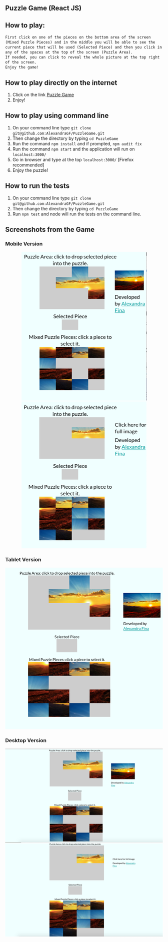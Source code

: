 ## Puzzle Game (React JS)

## How to play:

```
First click on one of the pieces on the bottom area of the screen (Mixed Puzzle Pieces) and in the middle you will be able to see the current piece that will be used (Selected Piece) and then you click in any of the spaces at the top of the screen (Puzzle Area).
If needed, you can click to reveal the whole picture at the top right of the screen.
Enjoy the game!
```

## How to play directly on the internet

1. Click on the link [Puzzle Game](https://puzzlegamereact.herokuapp.com)
2. Enjoy!

## How to play using command line

1. On your command line type ``` git clone git@github.com:AlexandraGF/PuzzleGame.git ```
2. Then change the directory by typing ``` cd PuzzleGame ```
3. Run the command ``` npm install ``` and if prompted, ``` npm audit fix ```
4. Run the command ``` npm start ``` and the application will run on ```localhost:3000/```
5. Go in browser and type at the top ```localhost:3000/``` [Firefox recommended]
6. Enjoy the puzzle!

## How to run the tests

1. On your command line type ``` git clone git@github.com:AlexandraGF/PuzzleGame.git ```
2. Then change the directory by typing ``` cd PuzzleGame ```
3. Run ``` npm test ``` and node will run the tests on the command line.

## Screenshots from the Game

### Mobile Version 

<p align="center">
<img src="./src/assets/readmePhotos/mobile2.png" heigh="400px" width="400px">
<img src="./src/assets/readmePhotos/mobile1.png" heigh="400px" width="400px">
</p>

### Tablet Version 

<img src="./src/assets/readmePhotos/tablet.png">

### Desktop Version

<img src="./src/assets/readmePhotos/desktop1.png" heigh="400px" width="800px">
<img src="./src/assets/readmePhotos/desktop2.png" heigh="400px" width="800px">